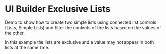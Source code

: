 # UI Builder Exclusive Lists
Demo to show how to create two simple lists using connected list controls (Lists, Simple Lists) and filter the contents of the lists based on the values of the other.  

In this example the lists are exclusive and a value may not appear in both lists at the same time.
